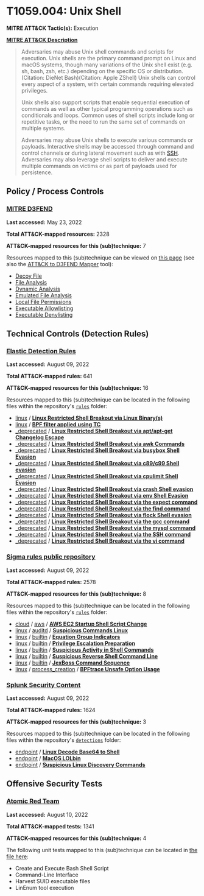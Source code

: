 # T1059.004: Unix Shell
**MITRE ATT&CK Tactic(s):** Execution

**[MITRE ATT&CK Description](https://attack.mitre.org/techniques/T1059/004)**
<blockquote>Adversaries may abuse Unix shell commands and scripts for execution. Unix shells are the primary command prompt on Linux and macOS systems, though many variations of the Unix shell exist (e.g. sh, bash, zsh, etc.) depending on the specific OS or distribution.(Citation: DieNet Bash)(Citation: Apple ZShell) Unix shells can control every aspect of a system, with certain commands requiring elevated privileges.

Unix shells also support scripts that enable sequential execution of commands as well as other typical programming operations such as conditionals and loops. Common uses of shell scripts include long or repetitive tasks, or the need to run the same set of commands on multiple systems.

Adversaries may abuse Unix shells to execute various commands or payloads. Interactive shells may be accessed through command and control channels or during lateral movement such as with [SSH](https://attack.mitre.org/techniques/T1021/004). Adversaries may also leverage shell scripts to deliver and execute multiple commands on victims or as part of payloads used for persistence.</blockquote>

## Policy / Process Controls
### [MITRE D3FEND](https://d3fend.mitre.org/)
**Last accessed:** May 23, 2022

**Total ATT&CK-mapped resources:** 2328

**ATT&CK-mapped resources for this (sub)technique:** 7

Resources mapped to this (sub)technique can be viewed on [this page](https://d3fend.mitre.org/) (see also the [ATT&CK to D3FEND Mapper](https://d3fend.mitre.org/tools/attack-mapper) tool):

* [Decoy File](https://d3fend.mitre.org/technique/d3f:DecoyFile)
* [File Analysis](https://d3fend.mitre.org/technique/d3f:FileAnalysis)
* [Dynamic Analysis](https://d3fend.mitre.org/technique/d3f:DynamicAnalysis)
* [Emulated File Analysis](https://d3fend.mitre.org/technique/d3f:EmulatedFileAnalysis)
* [Local File Permissions](https://d3fend.mitre.org/technique/d3f:LocalFilePermissions)
* [Executable Allowlisting](https://d3fend.mitre.org/technique/d3f:ExecutableAllowlisting)
* [Executable Denylisting](https://d3fend.mitre.org/technique/d3f:ExecutableDenylisting)

## Technical Controls (Detection Rules)
### [Elastic Detection Rules](https://github.com/elastic/detection-rules)
**Last accessed:** August 09, 2022

**Total ATT&CK-mapped rules:** 641

**ATT&CK-mapped resources for this (sub)technique:** 16

Resources mapped to this (sub)technique can be located in the following files within the repository's <code>[rules](https://github.com/elastic/detection-rules/tree/main/rules)</code> folder:

* [linux](https://github.com/elastic/detection-rules/tree/main/rules/linux/) / **[Linux Restricted Shell Breakout via  Linux Binary(s)](https://github.com/elastic/detection-rules/blob/main/rules/linux/execution_shell_evasion_linux_binary.toml)**
* [linux](https://github.com/elastic/detection-rules/tree/main/rules/linux/) / **[BPF filter applied using TC](https://github.com/elastic/detection-rules/blob/main/rules/linux/execution_tc_bpf_filter.toml)**
* [_deprecated](https://github.com/elastic/detection-rules/tree/main/rules/_deprecated/) / **[Linux Restricted Shell Breakout via  apt/apt-get Changelog Escape](https://github.com/elastic/detection-rules/blob/main/rules/_deprecated/execution_apt_binary.toml)**
* [_deprecated](https://github.com/elastic/detection-rules/tree/main/rules/_deprecated/) / **[Linux Restricted Shell Breakout via awk Commands](https://github.com/elastic/detection-rules/blob/main/rules/_deprecated/execution_awk_binary_shell.toml)**
* [_deprecated](https://github.com/elastic/detection-rules/tree/main/rules/_deprecated/) / **[Linux Restricted Shell Breakout via busybox Shell Evasion](https://github.com/elastic/detection-rules/blob/main/rules/_deprecated/execution_busybox_binary.toml)**
* [_deprecated](https://github.com/elastic/detection-rules/tree/main/rules/_deprecated/) / **[Linux Restricted Shell Breakout via c89/c99 Shell evasion](https://github.com/elastic/detection-rules/blob/main/rules/_deprecated/execution_c89_c99_binary.toml)**
* [_deprecated](https://github.com/elastic/detection-rules/tree/main/rules/_deprecated/) / **[Linux Restricted Shell Breakout via cpulimit Shell Evasion](https://github.com/elastic/detection-rules/blob/main/rules/_deprecated/execution_cpulimit_binary.toml)**
* [_deprecated](https://github.com/elastic/detection-rules/tree/main/rules/_deprecated/) / **[Linux Restricted Shell Breakout via crash Shell evasion](https://github.com/elastic/detection-rules/blob/main/rules/_deprecated/execution_crash_binary.toml)**
* [_deprecated](https://github.com/elastic/detection-rules/tree/main/rules/_deprecated/) / **[Linux Restricted Shell Breakout via env Shell Evasion](https://github.com/elastic/detection-rules/blob/main/rules/_deprecated/execution_env_binary.toml)**
* [_deprecated](https://github.com/elastic/detection-rules/tree/main/rules/_deprecated/) / **[Linux Restricted Shell Breakout via the expect command](https://github.com/elastic/detection-rules/blob/main/rules/_deprecated/execution_expect_binary.toml)**
* [_deprecated](https://github.com/elastic/detection-rules/tree/main/rules/_deprecated/) / **[Linux Restricted Shell Breakout via the find command](https://github.com/elastic/detection-rules/blob/main/rules/_deprecated/execution_find_binary.toml)**
* [_deprecated](https://github.com/elastic/detection-rules/tree/main/rules/_deprecated/) / **[Linux Restricted Shell Breakout via flock Shell evasion](https://github.com/elastic/detection-rules/blob/main/rules/_deprecated/execution_flock_binary.toml)**
* [_deprecated](https://github.com/elastic/detection-rules/tree/main/rules/_deprecated/) / **[Linux Restricted Shell Breakout via the gcc command](https://github.com/elastic/detection-rules/blob/main/rules/_deprecated/execution_gcc_binary.toml)**
* [_deprecated](https://github.com/elastic/detection-rules/tree/main/rules/_deprecated/) / **[Linux Restricted Shell Breakout via the mysql command](https://github.com/elastic/detection-rules/blob/main/rules/_deprecated/execution_mysql_binary.toml)**
* [_deprecated](https://github.com/elastic/detection-rules/tree/main/rules/_deprecated/) / **[Linux Restricted Shell Breakout via the SSH command](https://github.com/elastic/detection-rules/blob/main/rules/_deprecated/execution_ssh_binary.toml)**
* [_deprecated](https://github.com/elastic/detection-rules/tree/main/rules/_deprecated/) / **[Linux Restricted Shell Breakout via the vi command](https://github.com/elastic/detection-rules/blob/main/rules/_deprecated/execution_vi_binary.toml)**

### [Sigma rules public repository](https://github.com/SigmaHQ/sigma)
**Last accessed:** August 09, 2022

**Total ATT&CK-mapped rules:** 2578

**ATT&CK-mapped resources for this (sub)technique:** 8

Resources mapped to this (sub)technique can be located in the following files within the repository's <code>[rules](https://github.com/SigmaHQ/sigma/tree/master/rules)</code> folder:

* [cloud](https://github.com/SigmaHQ/sigma/tree/master/rules/cloud/) / [aws](https://github.com/SigmaHQ/sigma/tree/master/rules/cloud/aws/) / **[AWS EC2 Startup Shell Script Change](https://github.com/SigmaHQ/sigma/blob/master/rules/cloud/aws/aws_ec2_startup_script_change.yml)**
* [linux](https://github.com/SigmaHQ/sigma/tree/master/rules/linux/) / [auditd](https://github.com/SigmaHQ/sigma/tree/master/rules/linux/auditd/) / **[Suspicious Commands Linux](https://github.com/SigmaHQ/sigma/blob/master/rules/linux/auditd/lnx_auditd_susp_cmds.yml)**
* [linux](https://github.com/SigmaHQ/sigma/tree/master/rules/linux/) / [builtin](https://github.com/SigmaHQ/sigma/tree/master/rules/linux/builtin/) / **[Equation Group Indicators](https://github.com/SigmaHQ/sigma/blob/master/rules/linux/builtin/lnx_apt_equationgroup_lnx.yml)**
* [linux](https://github.com/SigmaHQ/sigma/tree/master/rules/linux/) / [builtin](https://github.com/SigmaHQ/sigma/tree/master/rules/linux/builtin/) / **[Privilege Escalation Preparation](https://github.com/SigmaHQ/sigma/blob/master/rules/linux/builtin/lnx_shell_priv_esc_prep.yml)**
* [linux](https://github.com/SigmaHQ/sigma/tree/master/rules/linux/) / [builtin](https://github.com/SigmaHQ/sigma/tree/master/rules/linux/builtin/) / **[Suspicious Activity in Shell Commands](https://github.com/SigmaHQ/sigma/blob/master/rules/linux/builtin/lnx_shell_susp_commands.yml)**
* [linux](https://github.com/SigmaHQ/sigma/tree/master/rules/linux/) / [builtin](https://github.com/SigmaHQ/sigma/tree/master/rules/linux/builtin/) / **[Suspicious Reverse Shell Command Line](https://github.com/SigmaHQ/sigma/blob/master/rules/linux/builtin/lnx_shell_susp_rev_shells.yml)**
* [linux](https://github.com/SigmaHQ/sigma/tree/master/rules/linux/) / [builtin](https://github.com/SigmaHQ/sigma/tree/master/rules/linux/builtin/) / **[JexBoss Command Sequence](https://github.com/SigmaHQ/sigma/blob/master/rules/linux/builtin/lnx_susp_jexboss.yml)**
* [linux](https://github.com/SigmaHQ/sigma/tree/master/rules/linux/) / [process_creation](https://github.com/SigmaHQ/sigma/tree/master/rules/linux/process_creation/) / **[BPFtrace Unsafe Option Usage](https://github.com/SigmaHQ/sigma/blob/master/rules/linux/process_creation/proc_creation_lnx_bpftrace_unsafe_option_usage.yml)**

### [Splunk Security Content](https://github.com/splunk/security_content)
**Last accessed:** August 09, 2022

**Total ATT&CK-mapped rules:** 1624

**ATT&CK-mapped resources for this (sub)technique:** 3

Resources mapped to this (sub)technique can be located in the following files within the repository's <code>[detections](https://github.com/splunk/security_content/tree/develop/detections)</code> folder:

* [endpoint](https://github.com/splunk/security_content/tree/develop/detections/endpoint/) / **[Linux Decode Base64 to Shell](https://github.com/splunk/security_content/blob/develop/detections/endpoint/linux_decode_base64_to_shell.yml)**
* [endpoint](https://github.com/splunk/security_content/tree/develop/detections/endpoint/) / **[MacOS LOLbin](https://github.com/splunk/security_content/blob/develop/detections/endpoint/macos_lolbin.yml)**
* [endpoint](https://github.com/splunk/security_content/tree/develop/detections/endpoint/) / **[Suspicious Linux Discovery Commands](https://github.com/splunk/security_content/blob/develop/detections/endpoint/suspicious_linux_discovery_commands.yml)**


## Offensive Security Tests
### [Atomic Red Team](https://github.com/redcanaryco/atomic-red-team)
**Last accessed:** August 10, 2022

**Total ATT&CK-mapped tests:** 1341

**ATT&CK-mapped resources for this (sub)technique:** 4

The following unit tests mapped to this (sub)technique can be located in [the file here](https://github.com/redcanaryco/atomic-red-team/tree/master/atomics/T1059.004/T1059.004.yaml):

* Create and Execute Bash Shell Script
* Command-Line Interface
* Harvest SUID executable files
* LinEnum tool execution

